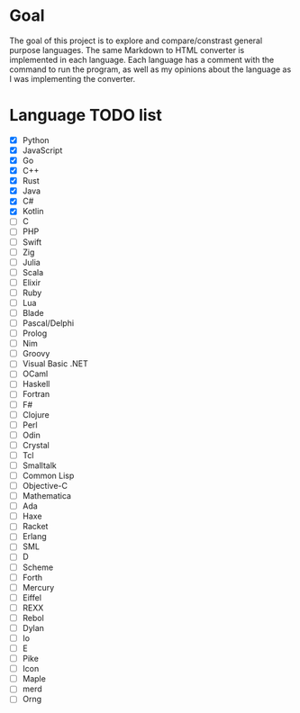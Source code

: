 # Goal
The goal of this project is to explore and compare/constrast general purpose languages. The same Markdown to HTML converter is implemented in each language. Each language has a comment with the command to run the program, as well as my opinions about the language as I was implementing the converter.

# Language TODO list
- [x] Python                
- [x] JavaScript
- [x] Go                    
- [x] C++              
- [x] Rust                  
- [x] Java                  
- [x] C#                    
- [x] Kotlin                
- [ ] C                     
- [ ] PHP              
- [ ] Swift                 
- [ ] Zig                   
- [ ] Julia                 
- [ ] Scala                 
- [ ] Elixir                
- [ ] Ruby
- [ ] Lua
- [ ] Blade                 
- [ ] Pascal/Delphi         
- [ ] Prolog
- [ ] Nim                   
- [ ] Groovy                
- [ ] Visual Basic .NET     
- [ ] OCaml                 
- [ ] Haskell               
- [ ] Fortran               
- [ ] F#                    
- [ ] Clojure               
- [ ] Perl                  
- [ ] Odin                  
- [ ] Crystal               
- [ ] Tcl                   
- [ ] Smalltalk
- [ ] Common Lisp           
- [ ] Objective-C           
- [ ] Mathematica
- [ ] Ada                   
- [ ] Haxe                  
- [ ] Racket                
- [ ] Erlang                
- [ ] SML               
- [ ] D                     
- [ ] Scheme          
- [ ] Forth
- [ ] Mercury
- [ ] Eiffel
- [ ] REXX
- [ ] Rebol
- [ ] Dylan
- [ ] Io
- [ ] E
- [ ] Pike
- [ ] Icon
- [ ] Maple
- [ ] merd
- [ ] Orng